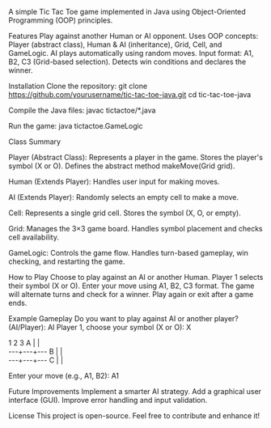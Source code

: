 A simple Tic Tac Toe game implemented in Java using Object-Oriented Programming (OOP) principles.

Features
Play against another Human or AI opponent.
Uses OOP concepts: Player (abstract class), Human & AI (inheritance), Grid, Cell, and GameLogic.
AI plays automatically using random moves.
Input format: A1, B2, C3 (Grid-based selection).
Detects win conditions and declares the winner.

Installation
Clone the repository:
git clone https://github.com/yourusername/tic-tac-toe-java.git
cd tic-tac-toe-java

Compile the Java files:
javac tictactoe/*.java

Run the game:
java tictactoe.GameLogic

Class Summary

Player (Abstract Class):
Represents a player in the game.
Stores the player's symbol (X or O).
Defines the abstract method makeMove(Grid grid).

Human (Extends Player):
Handles user input for making moves.

AI (Extends Player):
Randomly selects an empty cell to make a move.

Cell:
Represents a single grid cell.
Stores the symbol (X, O, or empty).

Grid:
Manages the 3×3 game board.
Handles symbol placement and checks cell availability.

GameLogic:
Controls the game flow.
Handles turn-based gameplay, win checking, and restarting the game.

How to Play
Choose to play against an AI or another Human.
Player 1 selects their symbol (X or O).
Enter your move using A1, B2, C3 format.
The game will alternate turns and check for a winner.
Play again or exit after a game ends.

Example Gameplay
Do you want to play against AI or another player? (AI/Player): AI
Player 1, choose your symbol (X or O): X

  1   2   3
A   |   |   
 ---+---+---
B   |   |   
 ---+---+---
C   |   |   

Enter your move (e.g., A1, B2): A1

Future Improvements 
Implement a smarter AI strategy.
Add a graphical user interface (GUI).
Improve error handling and input validation.

License
This project is open-source. Feel free to contribute and enhance it!
